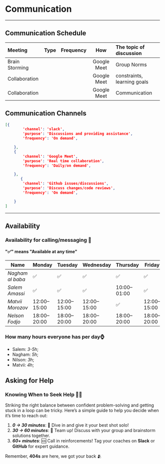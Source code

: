 <!--
    this template is for inspiration, feel free to change it however you like!

    Careful! be sure to protect your privacy when filling out this document
        everything you write here will be public
        so share only what you are comfortable sharing online
        you can share the rest in confidence with you group by another channel
-->

# Communication

______________________________________________________________________

## Communication Schedule

| Meeting| Type  |Frequency| How | The topic of discussion   |
|:-----|:---:|:-----|:---:|:-----|
|Brain Storming| | |Google Meet| Group Norms|
|Collaboration| | |Google Meet| constraints, learning goals|
|Collaboration| | |Google Meet|Communication|

## Communication Channels

```json
[{
        'channel': 'slack',
        'purpose': 'Discussions and providing assistance',
        'frequency': 'On demand',

    },
    {
        'channel': 'Google Meet',
        'purpose': 'Real time collaboration',
        'frequency': 'Daily/on demand',

    },
       {
        'channel': 'Github issues/discussions',
        'purpose': 'Discuss changes/code reviews',
        'frequency': 'On demand',

    }
]


```

______________________________________________________________________

## Availability

### Availability for calling/messaging 💬

#### "✅" means "Available at any time"
| Name              | Monday         | Tuesday         | Wednesday       | Thursday     | Friday          | Saturday   | Sunday        | Timezone         |
|-------------------|----------------|-----------------|-----------------|--------------|-----------------|------------|---------------|------------------|
| *Nagham al baba*| ✅              | ✅               | ✅               | ✅            | ✅               | ✅          | ✅             | After 4:00 EET   |
| *Salem Amassi*  | ✅              | ✅               | ✅               | 10:00–01:00   | ✅               | 13:00–15:00   | Not available | EET (Palestine)  |
| *Matvii Morozov*| 12:00–15:00    | 12:00–15:00     | 12:00–15:00     | ✅            | 12:00–15:00     | ✅          | ✅             | GMT+2            |
| *Nelson Fodjo*  | 18:00–20:00    | 18:00–20:00     | 18:00–20:00     | 18:00–20:00  | 18:00–20:00     |18:00–20:00 | 18:00–20:00   | WAT (GMT+1)      |

### How many hours everyone has per day⌚

- Salem: _3-5h_;
- Nagham: _5h_;
- Nilson: _3h_;
- Matvii: _4h_;

## Asking for Help

### **Knowing When to Seek Help** 🤔💡  

Striking the right balance between confident problem-solving and getting
stuck in a loop can be tricky. Here’s a simple guide to help you
decide when it’s time to reach out:  

1. **_0 → 30 minutes_**: 🚀 Dive in and give it your best shot solo!  
2. **_30 → 60 minutes_**: 🤝 Team up! Discuss with your group and
brainstorm solutions together.  
3. **_60+ minutes_**: 🆘 Call in reinforcements! Tag your coaches on **Slack** or
**GitHub** for expert guidance.

Remember, **404s** are here, we got your back 🫂
